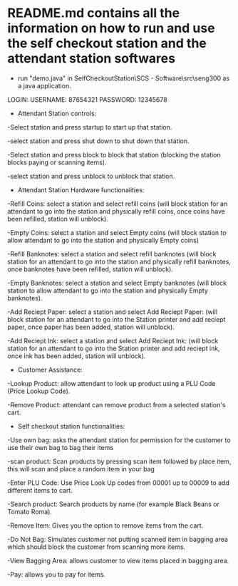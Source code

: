 # README.md contains all the information on how to run and use the self checkout station and the attendant station softwares

- run "demo.java" in SelfCheckoutStation\SCS - Software\src\seng300 as a java application.

LOGIN:
USERNAME: 87654321
PASSWORD: 12345678




- Attendant Station controls:

-Select station and press startup to start up that station.

-select station and press shut down to shut down that station.

-Select station and press block to block that station (blocking the station blocks paying or scanning items).

-select station and press unblock to unblock that station.




- Attendant Station Hardware functionalities:

-Refill Coins: select a station and select refill coins (will block station for an attendant to go into the station and physically refill coins, once coins have been refilled, station will unblock).

-Empty Coins: select a station and select Empty coins (will block station to allow attendant to go into the station and physically Empty coins)

-Refill Banknotes: select a station and select refill banknotes (will block station for an attendant to go into the station and physically refill banknotes, once banknotes have been refilled, station will unblock).

-Empty Banknotes: select a station and select Empty banknotes (will block station to allow attendant to go into the station and physically Empty banknotes).

-Add Reciept Paper: select a station and select Add Reciept Paper: (will block station for an attendant to go into the Station printer and add reciept paper, once paper has been added, station will unblock).

-Add Reciept Ink: select a station and select Add Reciept Ink: (will block station for an attendant to go into the Station printer and add reciept ink, once ink has been added, station will unblock).




- Customer Assistance:

-Lookup Product: allow attendant to look up product using a PLU Code (Price Lookup Code).

-Remove Product: attendant can remove product from a selected station's cart.




- Self checkout station functionalities:

-Use own bag: asks the attendant station for permission for the customer to use their own bag to bag their items

-scan product: Scan products by pressing scan item followed by place item, this will scan and place a random item in your bag 

-Enter PLU Code: Use Price Look Up codes from 00001 up to 00009 to add different items to cart.

-Search product: Search products by name (for example Black Beans or Tomato Roma).

-Remove Item: Gives you the option to remove items from the cart.

-Do Not Bag: Simulates customer not putting scanned item in bagging area which should block the customer from scanning more items.

-View Bagging Area: allows customer to view items placed in bagging area.

-Pay: allows you to pay for items.
